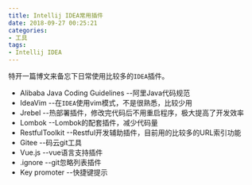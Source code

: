 ```yaml
---
title: Intellij IDEA常用插件
date: 2018-09-27 00:25:21
categories: 
- 工具
tags:
- Intellij IDEA
---
```

特开一篇博文来备忘下日常使用比较多的`IDEA`插件。<!--more-->

* Alibaba Java Coding Guidelines --阿里Java代码规范
* IdeaVim --在`IDEA`使用vim模式，不是很熟悉，比较少用
* Jrebel  --热部署插件，修改完代码后不用重启程序，极大提高了开发效率
* Lombok  --Lombok的配套插件，减少代码量
* RestfulToolkit  --Restful开发辅助插件，目前用的比较多的URL索引功能
* Gitee  --码云git工具
* Vue.js  --vue语言支持插件
* .ignore  --git忽略列表插件
* Key promoter --快捷键提示


